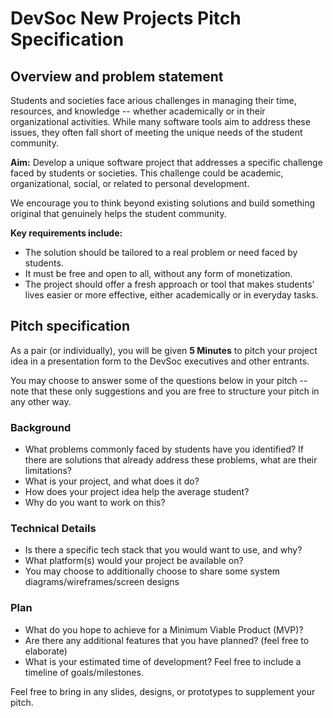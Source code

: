 # DevSoc New Projects Pitch Specification

## Overview and problem statement
Students and societies face  arious challenges in managing their time, resources, and knowledge -- whether academically or in their organizational activities. While many software tools aim to address these issues, they often fall short of meeting the unique needs of the student community.

**Aim:** Develop a unique software project that addresses a specific challenge faced by students or societies. This challenge could be academic, organizational, social, or related to personal development. 

We encourage you to think beyond existing solutions and build something original that genuinely helps the student community.

**Key requirements include:**
- The solution should be tailored to a real problem or need faced by students.
- It must be free and open to all, without any form of monetization.
- The project should offer a fresh approach or tool that makes students' lives easier or more effective, either academically or in everyday tasks.


## Pitch specification
As a pair (or individually), you will be given **5 Minutes** to pitch your project idea in a presentation form to the DevSoc executives and other entrants.

You may choose to answer some of the questions below in your pitch -- note that these only suggestions and you are free to structure your pitch in any other way.

### Background
- What problems commonly faced by students have you identified? If there are solutions that already address these problems, what are their limitations?
- What is your project, and what does it do?
- How does your project idea help the average student?
- Why do you want to work on this?

### Technical Details
- Is there a specific tech stack that you would want to use, and why?
- What platform(s) would your project be available on?
- You may choose to additionally choose to share some system diagrams/wireframes/screen designs

### Plan
- What do you hope to achieve for a Minimum Viable Product (MVP)?
- Are there any additional features that you have planned? (feel free to elaborate)
- What is your estimated time of development? Feel free to include a timeline of goals/milestones.

Feel free to bring in any slides, designs, or prototypes to supplement your pitch.

